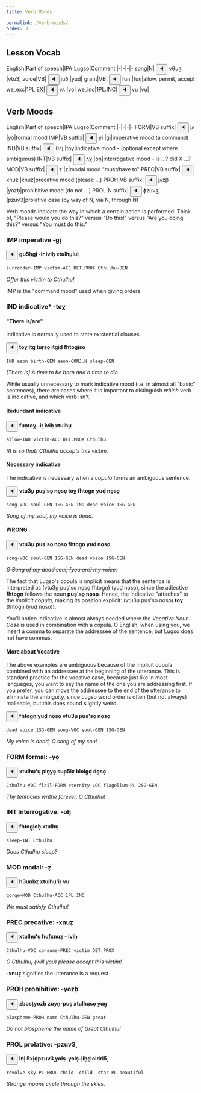 ```yaml
---
title: Verb Moods

permalink: /verb-moods/
order: 3
---
```


## Lesson Vocab

English|Part of speech|IPA|Lugso|Comment
|-|-|-|-
song|N|<span class='spoken '> <button class='speak' type='button' data-ipa='vθuʒ'>🔈</button> <span class='ipa'>vθuʒ</span> </span>|vtu3̣|
voice|VB|<span class='spoken '> <button class='speak' type='button' data-ipa='juð'>🔈</button> <span class='ipa'>juð</span> </span>|yuḍ|
grant|VB|<span class='spoken '> <button class='speak' type='button' data-ipa='fun'>🔈</button> <span class='ipa'>fun</span> </span>|fuṇ|allow, permit, accept
we_exc|1PL.EX|<span class='spoken '> <button class='speak' type='button' data-ipa='vʌ'>🔈</button> <span class='ipa'>vʌ</span> </span>|vọ|
we_inc|1PL.INC|<span class='spoken '> <button class='speak' type='button' data-ipa='vu'>🔈</button> <span class='ipa'>vu</span> </span>|vụ|

## Verb Moods

English|Part of speech|IPA|Lugso|Comment
|-|-|-|-
FORM|VB suffix|<span class='spoken '> <button class='speak' type='button' data-ipa='jʌ'>🔈</button> <span class='ipa'>jʌ</span> </span>|yọ|formal mood
IMP|VB suffix|<span class='spoken '> <button class='speak' type='button' data-ipa='ɣi'>🔈</button> <span class='ipa'>ɣi</span> </span>|gị|imperative mood (a command)
IND|VB suffix|<span class='spoken '> <button class='speak' type='button' data-ipa='θʌj'>🔈</button> <span class='ipa'>θʌj</span> </span>|toỵ|indicative mood - (optional except where ambiguous)
INT|VB suffix|<span class='spoken '> <button class='speak' type='button' data-ipa='ʌχ'>🔈</button> <span class='ipa'>ʌχ</span> </span>|oḥ|interrogative mood  - is ...? did X ...?
MOD|VB suffix|<span class='spoken '> <button class='speak' type='button' data-ipa='z'>🔈</button> <span class='ipa'>z</span> </span>|ẓ|modal mood "must/have to"
PREC|VB suffix|<span class='spoken '> <button class='speak' type='button' data-ipa='xnuz'>🔈</button> <span class='ipa'>xnuz</span> </span>|xnuẓ|precative mood (please ...)
PROH|VB suffix|<span class='spoken '> <button class='speak' type='button' data-ipa='jʌzβ'>🔈</button> <span class='ipa'>jʌzβ</span> </span>|yozḅ|prohibitive mood (do not ...)
PROL|N suffix|<span class='spoken '> <button class='speak' type='button' data-ipa='ɸzuvʒ'>🔈</button> <span class='ipa'>ɸzuvʒ</span> </span>|pzuv3̣|prolative case (by way of N, via N, through N)

Verb moods indicate the way in which a certain action is performed. Think of, "Please would you do this?" versus "Do this!" versus "Are you doing this?" versus "You must do this."

### IMP imperative -gị

<span class='spoken btnOnly'> <button class='speak' type='button' data-ipa='ɣuʃχɣi -iɻ iviχ xθuɮχuɮuɮ'>🔈</button>  </span> <strong>gu5ḥgị -iṛ iviḥ xtulhụluḷ</strong>

`surrender-IMP victim-ACC DET.PROX Cthulhu-BEN`

_Offer this victim to Cthulhu!_

IMP is the "command mood" used when giving orders.

### IND indicative* -toỵ
#### "There is/are"

Indicative is normally used to state existential clauses.

<span class='spoken btnOnly'> <button class='speak' type='button' data-ipa='θʌj iθɣ θuɻsə iθɣið fχθʌɣisə'>🔈</button>  </span> <strong>toỵ itg̣ tuṛsọ itg̣iḍ fhtog̣ịsọ</strong>

`IND aeon birth-GEN aeon-CONJ.N sleep-GEN`

_[There is] A time to be born and a time to die._

While usually unnecessary to mark indicative mood (i.e. in almost all "basic" sentences), there are cases where it is important to distinguish _which_ verb is indicative, and which verb isn't.

#### Redundant indicative

<span class='spoken btnOnly'> <button class='speak' type='button' data-ipa='funθəj -iɻ iviχ xθuɮχu'>🔈</button>  </span> <strong>fuṇtoỵ -iṛ iviḥ xtulhụ</strong>

`allow-IND victim-ACC DET.PROX Cthulhu`

_[It is so that] Cthulhu accepts this victim._ 

#### Necessary indicative

The indicative is necessary when a _copula_ forms an ambiguous sentence.

<span class='spoken btnOnly'> <button class='speak' type='button' data-ipa='vθuʒu ɸusʔsə nʌsə θʌj fχθʌɣn juð nʌsə'>🔈</button>  </span> <strong>vtu3̣ụ puṣ'sọ nọsọ toỵ fhtog̣ṇ yuḍ nọsọ</strong>

`song-VOC soul-GEN 1SG-GEN IND dead voice 1SG-GEN`

_Song of my soul, my voice is dead._

#### WRONG

<span class='spoken btnOnly'> <button class='speak' type='button' data-ipa='vθuʒu ɸusʔsə nʌsə fχθʌɣn juð nʌsə'>🔈</button>  </span> <strong>vtu3̣ụ puṣ'sọ nọsọ fhtog̣ṇ yuḍ nọsọ</strong>

`song-VOC soul-GEN 1SG-GEN dead voice 1SG-GEN`

~~_O Song of my dead soul, [you are] my voice._~~

The fact that Lugso's copula is implicit means that the sentence is interpreted as (vtu3̣ụ puṣ'sọ nọsọ fhtog̣ṇ) (yuḍ nọsọ), since the adjective **fhtog̣ṇ** follows the noun **puṣ'sọ nọsọ**. Hence, the indicative "attaches" to the _implicit copula_, making its position explicit: (vtu3̣ụ puṣ'sọ nọsọ) **toỵ** (fhtog̣ṇ (yuḍ nọsọ)).

You'll notice indicative is almost always needed where the _Vocative Noun Case_ is used in combination with a copula. O English, when using you, we insert a comma to separate the addressee of the sentence; but Lugso does not have commas.

#### More about Vocative

The above examples are ambiguous because of the implicit copula combined with an addressee at the beginning of the utterance. This is standard practice for the vocative case, because just like in most languages, you want to say the name of the one you are addressing first. If you prefer, you can move the addressee to the end of the utterance to eliminate the ambiguity, since Lugso word order is often (but not always) malleable, but this does sound slightly weird.

<span class='spoken btnOnly'> <button class='speak' type='button' data-ipa='fχθʌɣn juð nʌsə vθuʒu ɸusʔsə nʌsə'>🔈</button>  </span> <strong>fhtog̣ṇ yuḍ nọsọ vtu3̣ụ puṣ'sọ nọsọ</strong>

`dead voice 1SG-GEN song-VOC soul-GEN 1SG-GEN`

_My voice is dead, O song of my soul._

### FORM formal: -yọ

<span class='spoken btnOnly'> <button class='speak' type='button' data-ipa='xθuɮχuʔu ɸinjə suɸʃix βɮʌɮɣð ðʌsə'>🔈</button>  </span> <strong>xtulhụ'ụ piṇyọ sup̣5ix̣ blolg̣ḍ dọsọ</strong>

`Cthulhu-VOC flail-FORM eternity-LOC flagellum-PL 2SG-GEN`

_Thy tentacles writhe forever, O Cthulhu!_

### INT Interrogative: -oḥ

<span class='spoken btnOnly'> <button class='speak' type='button' data-ipa='fχθʌɣiəχ xθuɮχu'>🔈</button>  </span> <strong>fhtog̣ịoḥ xtulhụ</strong>

`sleep-INT Cthulhu`

_Does Cthulhu sleep?_

### MOD modal: -ẓ

<span class='spoken btnOnly'> <button class='speak' type='button' data-ipa='χʒunβz xθuɮχuʔiɻ vu'>🔈</button>  </span> <strong>h3unḅẓ xtulhụ'iṛ vụ</strong>

`gorge-MOD Cthulhu-ACC 1PL.INC`

_We must satisfy Cthulhu!_

### PREC precative: -xnuẓ

<span class='spoken btnOnly'> <button class='speak' type='button' data-ipa='xθuɮχuʔu χufxnuz - iviχ'>🔈</button>  </span> <strong>xtulhụ'ụ huf̣xnuẓ - iviḥ</strong>

`Cthulhu-VOC consume-PREC victim DET.PROX`

_O Cthulhu, (will you) please accept this victim!_

**-xnuẓ** signifies the utterance is a request.

### PROH prohibitive: -yozḅ

<span class='spoken btnOnly'> <button class='speak' type='button' data-ipa='zβʌsθjəzβ zujn-ɸus xθuɮχusə juɣ'>🔈</button>  </span> <strong>zbosṭyozḅ zuyṇ-puṣ xtulhụsọ yug̣</strong>

`blaspheme-PROH name Cthulhu-GEN great`

_Do not blaspheme the name of Great Cthulhu!_

### PROL prolative: -pzuv3̣

<span class='spoken btnOnly'> <button class='speak' type='button' data-ipa='ɮni ʃxiðɸzuvʒ jʌɮs-jəɮs-ɮiχð ʌɮðɻiʃ'>🔈</button>  </span> <strong>lnị 5xịḍpzuv3̣ yolṣ-yolṣ-̣liḥḍ oldri5̣</strong>

`revolve sky-PL-PROL child--child--star-PL beautiful`

_Strange moons circle through the skies._
